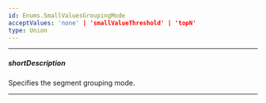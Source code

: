 ```yaml
---
id: Enums.SmallValuesGroupingMode
acceptValues: 'none' | 'smallValueThreshold' | 'topN'
type: Union
---
```

---
##### shortDescription
Specifies the segment grouping mode.

---
<!--
dxPieChartSeriesTypes.CommonPieChartSeries.smallValuesGrouping.mode(api-reference/10 UI Components/dxPieChart/5 Series Types/CommonPieChartSeries/smallValuesGrouping/mode.md)(viz/pie_chart.d.ts)
-->